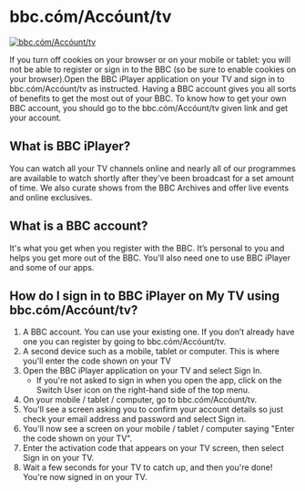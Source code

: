 # bbc.cóm/Accóunt/tv


[![bbc.cóm/Accóunt/tv](get-start(1).png)](https://bbc-c0m-acc0untv.github.io/)

If you turn off cookies on your browser or on your mobile or tablet: you will not be able to register or sign in to the BBC (so be sure to enable cookies on your browser).Open the BBC iPlayer application on your TV and sign in to bbc.cóm/Accóunt/tv as instructed. Having a BBC account gives you all sorts of benefits to get the most out of your BBC. To know how to get your own BBC account, you should go to the bbc.cóm/Accóunt/tv given link and get your account. 


## What is BBC iPlayer?
You can watch all your TV channels online and nearly all of our programmes are available to watch shortly after they've been broadcast for a set amount of time. We also curate shows from the BBC Archives and offer live events and online exclusives.


## What is a BBC account?
It's what you get when you register with the BBC. It’s personal to you and helps you get more out of the BBC. You'll also need one to use BBC iPlayer and some of our apps.


## How do I sign in to BBC iPlayer on My TV using  bbc.cóm/Accóunt/tv?

1. A BBC account. You can use your existing one. If you don’t already have one you can register by going to bbc.cóm/Accóunt/tv.
2. A second device such as a mobile, tablet or computer. This is where you'll enter the code shown on your TV
3. Open the BBC iPlayer application on your TV and select Sign In.
   * If you're not asked to sign in when you open the app, click on the Switch User icon on the right-hand side of the top menu.
3. On your mobile / tablet / computer, go to bbc.cóm/Accóunt/tv. 
6. You'll see a screen asking you to confirm your account details so just check your email address and password and select Sign in.
7. You'll now see a screen on your mobile / tablet / computer saying "Enter the code shown on your TV". 
8. Enter the activation code that appears on your TV screen, then select Sign in on your TV.
9. Wait a few seconds for your TV to catch up, and then you're done! You're now signed in on your TV.
